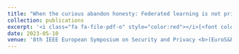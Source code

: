 ```yaml
---
title: "When the curious abandon honesty: Federated learning is not private"
collection: publications
excerpt: '<i class="fa fa-file-pdf-o" style="color:red"></i>[<font color="red">Paper</font>](https://arxiv.org/pdf/2112.02918.pdf?trk=article-ssr-frontend-pulse_x-social-details_comments-action_comment-text)'
date: 2023-05-10
venue: '8th IEEE European Symposium on Security and Privacy <b>(EuroS&P)</b>'
---
```

